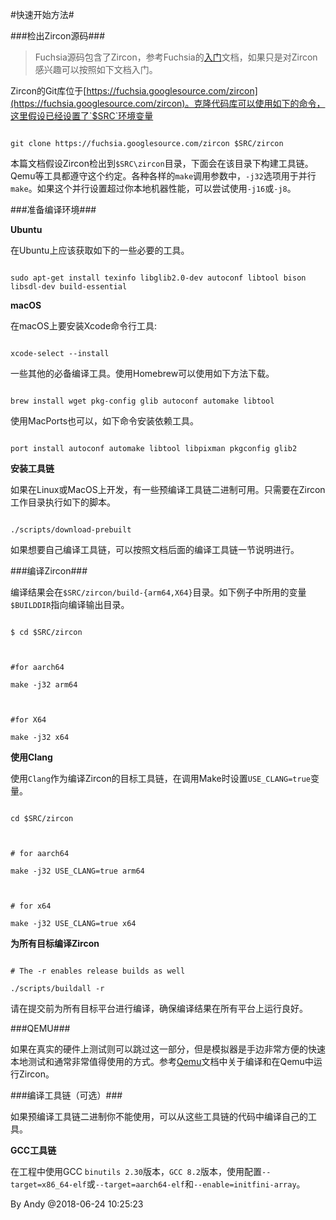 
#快速开始方法#

###检出Zircon源码###

> Fuchsia源码包含了Zircon，参考Fuchsia的[入门](https://fuchsia.googlesource.com/docs/+/master/getting_started.md)文档，如果只是对Zircon感兴趣可以按照如下文档入门。

Zircon的Git库位于[https://fuchsia.googlesource.com/zircon](https://fuchsia.googlesource.com/zircon)。克隆代码库可以使用如下的命令，这里假设已经设置了`$SRC`环境变量

```
git clone https://fuchsia.googlesource.com/zircon $SRC/zircon
```

本篇文档假设Zircon检出到`$SRC\zircon`目录，下面会在该目录下构建工具链。Qemu等工具都遵守这个约定。各种各样的`make`调用参数中，`-j32`选项用于并行`make`。如果这个并行设置超过你本地机器性能，可以尝试使用`-j16`或`-j8`。

###准备编译环境###

**Ubuntu**

在Ubuntu上应该获取如下的一些必要的工具。

```
sudo apt-get install texinfo libglib2.0-dev autoconf libtool bison libsdl-dev build-essential
```

**macOS**

在macOS上要安装Xcode命令行工具:

```
xcode-select --install
```

一些其他的必备编译工具。使用Homebrew可以使用如下方法下载。

```
brew install wget pkg-config glib autoconf automake libtool
```

使用MacPorts也可以，如下命令安装依赖工具。

```
port install autoconf automake libtool libpixman pkgconfig glib2
```

**安装工具链**

如果在Linux或MacOS上开发，有一些预编译工具链二进制可用。只需要在Zircon工作目录执行如下的脚本。

```
./scripts/download-prebuilt
```

如果想要自己编译工具链，可以按照文档后面的编译工具链一节说明进行。

###编译Zircon###

编译结果会在`$SRC/zircon/build-{arm64,X64}`目录。如下例子中所用的变量`$BUILDDIR`指向编译输出目录。

```
$ cd $SRC/zircon

#for aarch64
make -j32 arm64

#for X64
make -j32 x64
```

**使用Clang**

使用`Clang`作为编译Zircon的目标工具链，在调用Make时设置`USE_CLANG=true`变量。

```
cd $SRC/zircon

# for aarch64
make -j32 USE_CLANG=true arm64

# for x64
make -j32 USE_CLANG=true x64
```

**为所有目标编译Zircon**

```
# The -r enables release builds as well
./scripts/buildall -r
```

请在提交前为所有目标平台进行编译，确保编译结果在所有平台上运行良好。

###QEMU###

如果在真实的硬件上测试则可以跳过这一部分，但是模拟器是手边非常方便的快速本地测试和通常非常值得使用的方式。参考[Qemu](https://fuchsia.googlesource.com/zircon/+/HEAD/docs/qemu.md)文档中关于编译和在Qemu中运行Zircon。

###编译工具链（可选）###

如果预编译工具链二进制你不能使用，可以从这些工具链的代码中编译自己的工具。

**GCC工具链**

在工程中使用GCC `binutils 2.30`版本，`GCC 8.2`版本，使用配置`--target=x86_64-elf`或`--target=aarch64-elf`和`--enable=initfini-array`。



By Andy @2018-06-24 10:25:23





